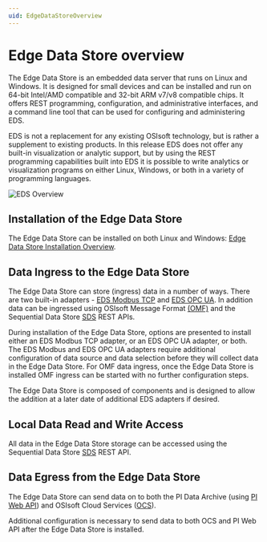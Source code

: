 ```yaml
---
uid: EdgeDataStoreOverview
---
```


# Edge Data Store overview

The Edge Data Store is an embedded data server that runs on Linux and Windows. It is designed for small devices and can be installed and run on 64-bit Intel/AMD compatible and 32-bit ARM v7/v8 compatible chips. It offers REST programming, configuration, and administrative interfaces, and a command line tool that can be used for configuring and administering EDS.

EDS is not a replacement for any existing OSIsoft technology, but is rather a supplement to existing products. In this release EDS does not offer any built-in visualization or analytic support, but by using the REST programming capabilities built into EDS it is possible to write analytics or visualization programs on either Linux, Windows, or both in a variety of programming languages. 

![EDS Overview](https://osisoft.github.io/Edge-Data-Store-Docs/V1/images/EDSOveriew1.jpg "EDS Overview")

## Installation of the Edge Data Store

The Edge Data Store can be installed on both Linux and Windows: [Edge Data Store Installation Overview](xref:installationOverview).

## Data Ingress to the Edge Data Store

The Edge Data Store can store (ingress) data in a number of ways. There are two built-in adapters - [EDS Modbus TCP](xref:modbusQuickStart) and [EDS OPC UA](xref:opcUaQuickStart). In addition data can be ingressed using OSIsoft Message Format [(OMF)](xref:omfQuickStart) and the Sequential Data Store [SDS](xref:sdsWritingData) REST APIs.

During installation of the Edge Data Store, options are presented to install either an EDS Modbus TCP adapter, or an EDS OPC UA adapter, or both. The EDS Modbus and EDS OPC UA adapters require additional configuration of data source and data selection before they will collect data in the Edge Data Store. For OMF data ingress, once the Edge Data Store is installed OMF ingress can be started with no further configuration steps.

The Edge Data Store is composed of components and is designed to allow the addition at a later date of additional EDS adapters if desired. 

## Local Data Read and Write Access

All data in the Edge Data Store storage can be accessed using the Sequential Data Store [SDS](xref:sdsQuickStart) REST API.

## Data Egress from the Edge Data Store

The Edge Data Store can send data on to both the PI Data Archive (using [PI Web API](xref:piEgressQuickStart)) and OSIsoft Cloud Services ([OCS](xref:ocsEgressQuickStart)).

Additional configuration is necessary to send data to both OCS and PI Web API after the Edge Data Store is installed.
